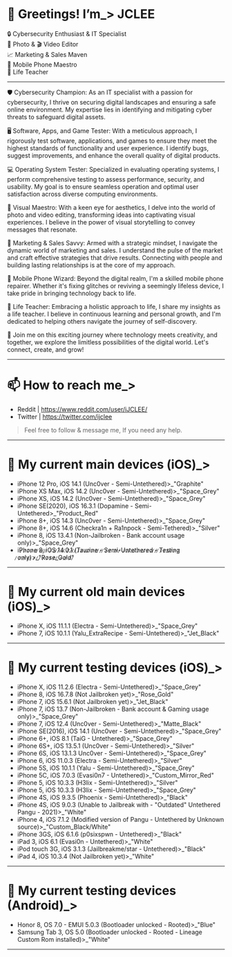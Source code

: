 # 👋 Greetings! I’m_> JCLEE

🔒 Cybersecurity Enthusiast & IT Specialist                                                                                                                                                                         
📸 Photo & 🎬 Video Editor                                                                                                                                                                         
📈 Marketing & Sales Maven                                                                                                                                                                         
📱 Mobile Phone Maestro                                                                                                                                                                         
🌱 Life Teacher
_____________________________________________________________________________________________________________________________

🛡️ Cybersecurity Champion: As an IT specialist with a passion for cybersecurity, I thrive on securing digital landscapes and ensuring a safe online environment. My expertise lies in identifying and mitigating cyber threats to safeguard digital assets.

🖥️ Software, Apps, and Game Tester: With a meticulous approach, I rigorously test software, applications, and games to ensure they meet the highest standards of functionality and user experience. I identify bugs, suggest improvements, and enhance the overall quality of digital products.

💻 Operating System Tester: Specialized in evaluating operating systems, I perform comprehensive testing to assess performance, security, and usability. My goal is to ensure seamless operation and optimal user satisfaction across diverse computing environments.

🎨 Visual Maestro: With a keen eye for aesthetics, I delve into the world of photo and video editing, transforming ideas into captivating visual experiences. I believe in the power of visual storytelling to convey messages that resonate.

💼 Marketing & Sales Savvy: Armed with a strategic mindset, I navigate the dynamic world of marketing and sales. I understand the pulse of the market and craft effective strategies that drive results. Connecting with people and building lasting relationships is at the core of my approach.

🔧 Mobile Phone Wizard: Beyond the digital realm, I'm a skilled mobile phone repairer. Whether it's fixing glitches or reviving a seemingly lifeless device, I take pride in bringing technology back to life.

🌱 Life Teacher: Embracing a holistic approach to life, I share my insights as a life teacher. I believe in continuous learning and personal growth, and I'm dedicated to helping others navigate the journey of self-discovery.

🤝 Join me on this exciting journey where technology meets creativity, and together, we explore the limitless possibilities of the digital world. Let's connect, create, and grow!
_____________________________________________________________________________________________________________________________
# 📫 How to reach me_>
- Reddit  | https://www.reddit.com/user/iJCLEE/
- Twitter | https://twitter.com/ijclee 
> Feel free to follow & message me, If you need any help.
_____________________________________________________________________________________________________________________________
# 📲 My current main devices (iOS)_>
- iPhone 12 Pro, iOS 14.1 (Unc0ver - Semi-Untethered)>_"Graphite"
- iPhone XS Max, iOS 14.2 (Unc0ver - Semi-Untethered)>_"Space_Grey"
- iPhone XS, iOS 14.2 (Unc0ver - Semi-Untethered)>_"Space_Grey"
- iPhone SE(2020), iOS 16.3.1 (Dopamine - Semi-Untethered>_"Product_Red"
- iPhone 8+, iOS 14.3 (Unc0ver - Semi-Untethered)>_"Space_Grey"
- iPhone 8+, iOS 14.6 (Checkra1n + Ra1npock - Semi-Tethered)>_"Silver" 
- iPhone 8, iOS 13.4.1 (Non-Jailbroken - Bank account usage only)>_"Space_Grey"
- iP̷h̷o̷n̷e̷ ̷8̷,̷ ̷i̷O̷S̷ ̷1̷4̷.̷0̷.̷1̷ ̷(̷T̷a̷u̷r̷i̷n̷e̷ ̷-̷ ̷S̷e̷m̷i̷-̷U̷n̷t̷e̷t̷h̷e̷r̷e̷d̷ ̷-̷ ̷T̷e̷s̷t̷i̷n̷g̷ ̷o̷n̷l̷y̷)̷>̷_̷"̷R̷o̷s̷e̷_̷G̷o̷l̷d̷"̷
_____________________________________________________________________________________________________________________________
# 📴 My current old main devices (iOS)_>
- iPhone X, iOS 11.1.1 (Electra - Semi-Untethered)>_"Space_Grey"
- iPhone 7, iOS 10.1.1 (Yalu_ExtraRecipe - Semi-Untethered)>_"Jet_Black"
_____________________________________________________________________________________________________________________________
# 📳 My current testing devices (iOS)_>
- iPhone X, iOS 11.2.6 (Electra - Semi-Untethered)>_"Space_Grey"
- iPhone 8, iOS 16.7.8 (Not Jailbroken yet)>_"Rose_Gold"
- iPhone 7, iOS 15.6.1 (Not Jailbroken yet)>_"Jet_Black"
- iPhone 7, iOS 13.7 (Non-Jailbroken - Bank account & Gaming usage only)>_"Space_Grey"
- iPhone 7, iOS 12.4 (Unc0ver - Semi-Untethered)>_"Matte_Black"
- iPhone SE(2016), iOS 14.1 (Unc0ver - Semi-Untethered)>_"Space_Grey"
- iPhone 6+, iOS 8.1 (TaiG - Untethered)>_"Space_Grey"
- iPhone 6S+, iOS 13.5.1 (Unc0ver - Semi-Untethered)>_"Silver"
- iPhone 6S, iOS 13.1.3 Unc0ver - Semi-Untethered)>_"Space_Grey"
- iPhone 6, iOS 11.0.3 (Electra - Semi-Untethered)>_"Silver"
- iPhone 5S, iOS 10.1.1 (Yalu - Semi-Untethered)>_"Space_Grey"
- iPhone 5C, iOS 7.0.3 (Evasi0n7 - Untethered)>_"Custom_Mirror_Red"
- iPhone 5, iOS 10.3.3 (H3lix - Semi-Untethered)>_"Silver"
- iPhone 5, iOS 10.3.3 (H3lix - Semi-Untethered)>_"Space_Grey"
- iPhone 4S, iOS 9.3.5 (Phoenix - Semi-Untethered)>_"Black" 
- iPhone 4S, iOS 9.0.3 (Unable to Jailbreak with - "Outdated" Untethered Pangu - 2021)>_"White"
- iPhone 4, iOS 7.1.2 (Modified version of Pangu - Untethered by Unknown source)>_"Custom_Black/White"
- iPhone 3GS, iOS 6.1.6 (p0sixspwn - Untethered)>_"Black"
- iPad 3, iOS 6.1 (Evasi0n - Untethered)>_"White"
- iPod touch 3G, iOS 3.1.3 (Jailbreakme/star - Untethered)>_"Black"
- iPad 4, iOS 10.3.4 (Not Jailbroken yet)>_"White"
_____________________________________________________________________________________________________________________________
# 📱 My current testing devices (Android)_>
- Honor 8, OS 7.0 - EMUI 5.0.3 (Bootloader unlocked - Rooted)>_"Blue"
- Samsung Tab 3, OS 5.0 (Bootloader unlocked - Rooted - Lineage Custom Rom installed)>_"White"
_____________________________________________________________________________________________________________________________
